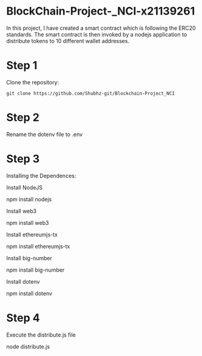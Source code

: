 # BlockChain-Project-_NCI-x21139261
In this project, I have created a smart contract which is following the ERC20 standards. The smart contract is then invoked by a nodejs application to distribute tokens to 10 different wallet addresses.



# Step 1
Clone the repository:



    git clone https://github.com/Shubhz-git/Blockchain-Project_NCI




# Step 2
Rename the dotenv file to .env



# Step 3
Installing the Dependences:



Install NodeJS



npm install nodejs



Install web3



npm install web3

Install ethereumjs-tx



npm install ethereumjs-tx



Install big-number



npm install big-number



Install dotenv



npm install dotenv



# Step 4



Execute the distribute.js file



node distribute.js
